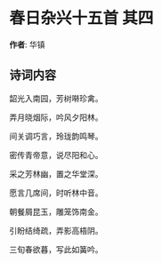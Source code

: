 # 春日杂兴十五首  其四

**作者**: 华镇

## 诗词内容

韶光入南园，芳树啭珍禽。

弄月晓烟际，吟风夕阳林。

间关调巧言，玲珑韵鸣琴。

密传青帝意，说尽阳和心。

采之芳林幽，置之华堂深。

愿言几席间，时听林中音。

朝餐屑昆玉，雕笼饰南金。

引盼结绮疏，弄影高梧阴。

三旬春欲暮，写此如簧吟。

